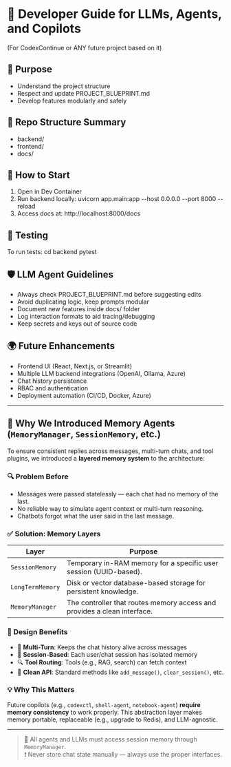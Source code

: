 # 🧠 Developer Guide for LLMs, Agents, and Copilots
(For CodexContinue or ANY future project based on it)

## 📜 Purpose
- Understand the project structure
- Respect and update PROJECT_BLUEPRINT.md
- Develop features modularly and safely

## 📂 Repo Structure Summary
- backend/
- frontend/
- docs/

## 🚀 How to Start
1. Open in Dev Container
2. Run backend locally:
   uvicorn app.main:app --host 0.0.0.0 --port 8000 --reload
3. Access docs at:
   http://localhost:8000/docs

## 🧪 Testing
To run tests:
   cd backend
   pytest

## 🛡️ LLM Agent Guidelines
- Always check PROJECT_BLUEPRINT.md before suggesting edits
- Avoid duplicating logic, keep prompts modular
- Document new features inside docs/ folder
- Log interaction formats to aid tracing/debugging
- Keep secrets and keys out of source code

## 🌍 Future Enhancements
- Frontend UI (React, Next.js, or Streamlit)
- Multiple LLM backend integrations (OpenAI, Ollama, Azure)
- Chat history persistence
- RBAC and authentication
- Deployment automation (CI/CD, Docker, Azure)


---

## 🧠 Why We Introduced Memory Agents (`MemoryManager`, `SessionMemory`, etc.)

To ensure consistent replies across messages, multi-turn chats, and tool plugins, we introduced a **layered memory system** to the architecture:

### 🔍 Problem Before
- Messages were passed statelessly — each chat had no memory of the last.
- No reliable way to simulate agent context or multi-turn reasoning.
- Chatbots forgot what the user said in the last message.

### ✅ Solution: Memory Layers

| Layer             | Purpose                                                                 |
|------------------|-------------------------------------------------------------------------|
| `SessionMemory`   | Temporary in-RAM memory for a specific user session (UUID-based).       |
| `LongTermMemory`  | Disk or vector database-based storage for persistent knowledge.         |
| `MemoryManager`   | The controller that routes memory access and provides a clean interface.|

### 🧩 Design Benefits
- 🔁 **Multi-Turn**: Keeps the chat history alive across messages
- 📂 **Session-Based**: Each user/chat session has isolated memory
- 🔍 **Tool Routing**: Tools (e.g., RAG, search) can fetch context
- 🧼 **Clean API**: Standard methods like `add_message()`, `clear_session()`, etc.

### 💡 Why This Matters
Future copilots (e.g., `codexctl`, `shell-agent`, `notebook-agent`) **require memory consistency** to work properly. This abstraction layer makes memory portable, replaceable (e.g., upgrade to Redis), and LLM-agnostic.

---

> 📌 All agents and LLMs must access session memory through `MemoryManager`.  
> ❗ Never store chat state manually — always use the proper interfaces.
